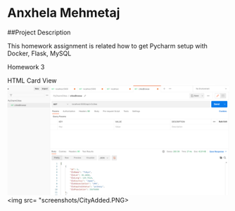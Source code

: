 # Anxhela Mehmetaj 
 
 ##Project Description 

This homework assignment is related how to get Pycharm setup with Docker, Flask, MySQL
 

  Homework 3
 
HTML Card View 
 <img src= "screenshots/CitiesBrowse.PNG">
 <img src= "screenshots/CityAdded.PNG>
